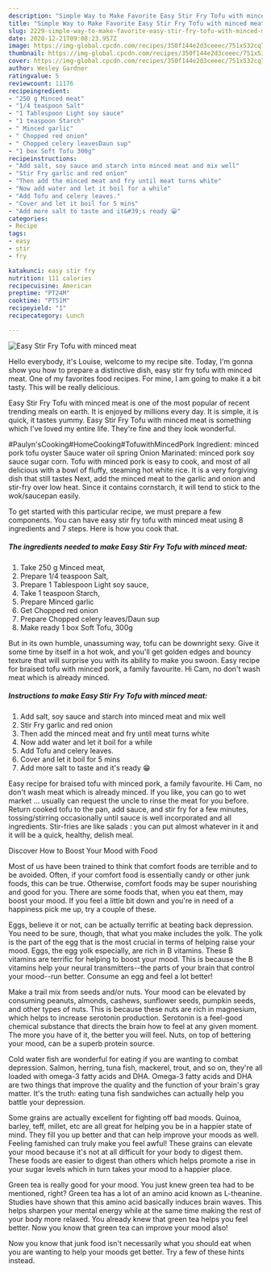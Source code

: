 ```yaml
---
description: "Simple Way to Make Favorite Easy Stir Fry Tofu with minced meat"
title: "Simple Way to Make Favorite Easy Stir Fry Tofu with minced meat"
slug: 2229-simple-way-to-make-favorite-easy-stir-fry-tofu-with-minced-meat
date: 2020-12-21T09:08:23.957Z
image: https://img-global.cpcdn.com/recipes/350f144e2d3ceeec/751x532cq70/easy-stir-fry-tofu-with-minced-meat-recipe-main-photo.jpg
thumbnail: https://img-global.cpcdn.com/recipes/350f144e2d3ceeec/751x532cq70/easy-stir-fry-tofu-with-minced-meat-recipe-main-photo.jpg
cover: https://img-global.cpcdn.com/recipes/350f144e2d3ceeec/751x532cq70/easy-stir-fry-tofu-with-minced-meat-recipe-main-photo.jpg
author: Wesley Gardner
ratingvalue: 5
reviewcount: 11176
recipeingredient:
- "250 g Minced meat"
- "1/4 teaspoon Salt"
- "1 Tablespoon Light soy sauce"
- "1 teaspoon Starch"
- " Minced garlic"
- " Chopped red onion"
- " Chopped celery leavesDaun sup"
- "1 box Soft Tofu 300g"
recipeinstructions:
- "Add salt, soy sauce and starch into minced meat and mix well"
- "Stir Fry garlic and red onion"
- "Then add the minced meat and fry until meat turns white"
- "Now add water and let it boil for a while"
- "Add Tofu and celery leaves."
- "Cover and let it boil for 5 mins"
- "Add more salt to taste and it&#39;s ready 😁"
categories:
- Recipe
tags:
- easy
- stir
- fry

katakunci: easy stir fry 
nutrition: 111 calories
recipecuisine: American
preptime: "PT24M"
cooktime: "PT51M"
recipeyield: "1"
recipecategory: Lunch

---
```



![Easy Stir Fry Tofu with minced meat](https://img-global.cpcdn.com/recipes/350f144e2d3ceeec/751x532cq70/easy-stir-fry-tofu-with-minced-meat-recipe-main-photo.jpg)

Hello everybody, it's Louise, welcome to my recipe site. Today, I'm gonna show you how to prepare a distinctive dish, easy stir fry tofu with minced meat. One of my favorites food recipes. For mine, I am going to make it a bit tasty. This will be really delicious.

Easy Stir Fry Tofu with minced meat is one of the most popular of recent trending meals on earth. It is enjoyed by millions every day. It is simple, it is quick, it tastes yummy. Easy Stir Fry Tofu with minced meat is something which I've loved my entire life. They're fine and they look wonderful.

#Paulyn&#39;sCooking#HomeCooking#TofuwithMincedPork Ingredient: minced pork tofu oyster Sauce water oil spring Onion Marinated: minced pork soy sauce sugar corn. Tofu with minced pork is easy to cook, and most of all delicious with a bowl of fluffy, steaming hot white rice. It is a very forgiving dish that still tastes Next, add the minced meat to the garlic and onion and stir-fry over low heat. Since it contains cornstarch, it will tend to stick to the wok/saucepan easily.


To get started with this particular recipe, we must prepare a few components. You can have easy stir fry tofu with minced meat using 8 ingredients and 7 steps. Here is how you cook that.

<!--inarticleads1-->

##### The ingredients needed to make Easy Stir Fry Tofu with minced meat:

1. Take 250 g Minced meat,
1. Prepare 1/4 teaspoon Salt,
1. Prepare 1 Tablespoon Light soy sauce,
1. Take 1 teaspoon Starch,
1. Prepare  Minced garlic
1. Get  Chopped red onion
1. Prepare  Chopped celery leaves/Daun sup
1. Make ready 1 box Soft Tofu, 300g


But in its own humble, unassuming way, tofu can be downright sexy. Give it some time by itself in a hot wok, and you&#39;ll get golden edges and bouncy texture that will surprise you with its ability to make you swoon. Easy recipe for braised tofu with minced pork, a family favourite. Hi Cam, no don&#39;t wash meat which is already minced. 

<!--inarticleads2-->

##### Instructions to make Easy Stir Fry Tofu with minced meat:

1. Add salt, soy sauce and starch into minced meat and mix well
1. Stir Fry garlic and red onion
1. Then add the minced meat and fry until meat turns white
1. Now add water and let it boil for a while
1. Add Tofu and celery leaves.
1. Cover and let it boil for 5 mins
1. Add more salt to taste and it&#39;s ready 😁


Easy recipe for braised tofu with minced pork, a family favourite. Hi Cam, no don&#39;t wash meat which is already minced. If you like, you can go to wet market … usually can request the uncle to rinse the meat for you before. Return cooked tofu to the pan, add sauce, and stir fry for a few minutes, tossing/stirring occasionally until sauce is well incorporated and all ingredients. Stir-fries are like salads : you can put almost whatever in it and it will be a quick, healthy, delish meal. 

Discover How to Boost Your Mood with Food


Most of us have been trained to think that comfort foods are terrible and to be avoided. Often, if your comfort food is essentially candy or other junk foods, this can be true. Otherwise, comfort foods may be super nourishing and good for you. There are some foods that, when you eat them, may boost your mood. If you feel a little bit down and you're in need of a happiness pick me up, try a couple of these.

Eggs, believe it or not, can be actually terrific at beating back depression. You need to be sure, though, that what you make includes the yolk. The yolk is the part of the egg that is the most crucial in terms of helping raise your mood. Eggs, the egg yolk especially, are rich in B vitamins. These B vitamins are terrific for helping to boost your mood. This is because the B vitamins help your neural transmitters--the parts of your brain that control your mood--run better. Consume an egg and feel a lot better!

Make a trail mix from seeds and/or nuts. Your mood can be elevated by consuming peanuts, almonds, cashews, sunflower seeds, pumpkin seeds, and other types of nuts. This is because these nuts are rich in magnesium, which helps to increase serotonin production. Serotonin is a feel-good chemical substance that directs the brain how to feel at any given moment. The more you have of it, the better you will feel. Nuts, on top of bettering your mood, can be a superb protein source.

Cold water fish are wonderful for eating if you are wanting to combat depression. Salmon, herring, tuna fish, mackerel, trout, and so on, they're all loaded with omega-3 fatty acids and DHA. Omega-3 fatty acids and DHA are two things that improve the quality and the function of your brain's gray matter. It's the truth: eating tuna fish sandwiches can actually help you battle your depression. 

Some grains are actually excellent for fighting off bad moods. Quinoa, barley, teff, millet, etc are all great for helping you be in a happier state of mind. They fill you up better and that can help improve your moods as well. Feeling famished can truly make you feel awful! These grains can elevate your mood because it's not at all difficult for your body to digest them. These foods are easier to digest than others which helps promote a rise in your sugar levels which in turn takes your mood to a happier place.

Green tea is really good for your mood. You just knew green tea had to be mentioned, right? Green tea has a lot of an amino acid known as L-theanine. Studies have shown that this amino acid basically induces brain waves. This helps sharpen your mental energy while at the same time making the rest of your body more relaxed. You already knew that green tea helps you feel better. Now you know that green tea can improve your mood also!

Now you know that junk food isn't necessarily what you should eat when you are wanting to help your moods get better. Try  a few  of  these  hints  instead.

